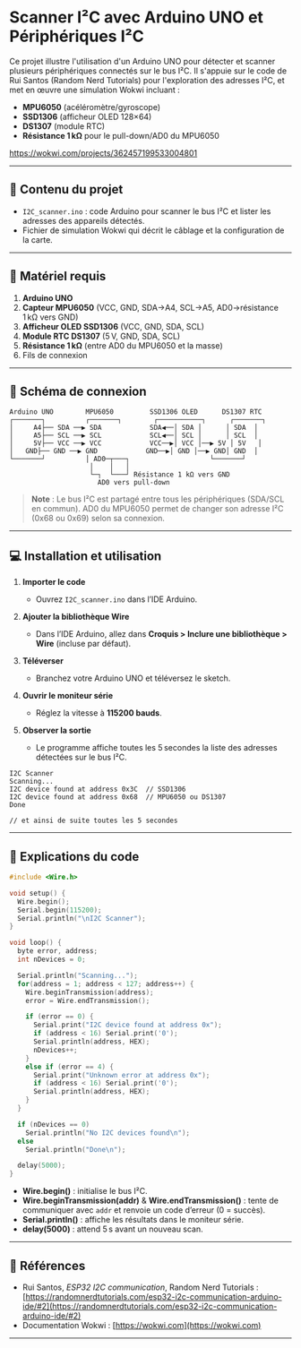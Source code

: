 # Scanner I²C avec Arduino UNO et Périphériques I²C

Ce projet illustre l'utilisation d'un Arduino UNO pour détecter et scanner plusieurs périphériques connectés sur le bus I²C. Il s'appuie sur le code de Rui Santos (Random Nerd Tutorials) pour l'exploration des adresses I²C, et met en œuvre une simulation Wokwi incluant :

* **MPU6050** (acéléromètre/gyroscope)
* **SSD1306** (afficheur OLED 128×64)
* **DS1307** (module RTC)
* **Résistance 1 kΩ** pour le pull-down/AD0 du MPU6050

https://wokwi.com/projects/362457199533004801

---

## 📂 Contenu du projet

* `I2C_scanner.ino` : code Arduino pour scanner le bus I²C et lister les adresses des appareils détectés.
* Fichier de simulation Wokwi qui décrit le câblage et la configuration de la carte.

---

## 🧰 Matériel requis

1. **Arduino UNO**
2. **Capteur MPU6050** (VCC, GND, SDA→A4, SCL→A5, AD0→résistance 1 kΩ vers GND)
3. **Afficheur OLED SSD1306** (VCC, GND, SDA, SCL)
4. **Module RTC DS1307** (5 V, GND, SDA, SCL)
5. **Résistance 1 kΩ** (entre AD0 du MPU6050 et la masse)
6. Fils de connexion

---

## 🔌 Schéma de connexion

```
Arduino UNO        MPU6050         SSD1306 OLED      DS1307 RTC
┌───────┐          ┌───────┐        ┌───────────┐      ┌───────┐
│     A4├── SDA ──▶ SDA            SDA◀──│ SDA │      │ SDA  │
│     A5├── SCL ──▶ SCL            SCL◀──│ SCL │      │ SCL  │
│     5V├── VCC ──▶ VCC            VCC──▶│ VCC │──▶ 5V │ 5V   │
│   GND├── GND ──▶ GND            GND──▶│ GND │──▶ GND│ GND  │
└───────┘          │ AD0─┬───┐                    └───────┘
                    │    │   │
                    └─┐  └───┘ Résistance 1 kΩ vers GND
                      AD0 vers pull-down
```

> **Note** : Le bus I²C est partagé entre tous les périphériques (SDA/SCL en commun). AD0 du MPU6050 permet de changer son adresse I²C (0x68 ou 0x69) selon sa connexion.

---

## 💻 Installation et utilisation

1. **Importer le code**

   * Ouvrez `I2C_scanner.ino` dans l’IDE Arduino.
2. **Ajouter la bibliothèque Wire**

   * Dans l’IDE Arduino, allez dans **Croquis > Inclure une bibliothèque > Wire** (incluse par défaut).
3. **Téléverser**

   * Branchez votre Arduino UNO et téléversez le sketch.
4. **Ouvrir le moniteur série**

   * Réglez la vitesse à **115200 bauds**.
5. **Observer la sortie**

   * Le programme affiche toutes les 5 secondes la liste des adresses détectées sur le bus I²C.

```
I2C Scanner
Scanning...
I2C device found at address 0x3C  // SSD1306
I2C device found at address 0x68  // MPU6050 ou DS1307
Done

// et ainsi de suite toutes les 5 secondes
```

---

## 📖 Explications du code

```cpp
#include <Wire.h>

void setup() {
  Wire.begin();
  Serial.begin(115200);
  Serial.println("\nI2C Scanner");
}

void loop() {
  byte error, address;
  int nDevices = 0;

  Serial.println("Scanning...");
  for(address = 1; address < 127; address++) {
    Wire.beginTransmission(address);
    error = Wire.endTransmission();

    if (error == 0) {
      Serial.print("I2C device found at address 0x");
      if (address < 16) Serial.print('0');
      Serial.println(address, HEX);
      nDevices++;
    }
    else if (error == 4) {
      Serial.print("Unknown error at address 0x");
      if (address < 16) Serial.print('0');
      Serial.println(address, HEX);
    }
  }

  if (nDevices == 0)
    Serial.println("No I2C devices found\n");
  else
    Serial.println("Done\n");

  delay(5000);
}
```

* **Wire.begin()** : initialise le bus I²C.
* **Wire.beginTransmission(addr)** & **Wire.endTransmission()** : tente de communiquer avec `addr` et renvoie un code d’erreur (0 = succès).
* **Serial.println()** : affiche les résultats dans le moniteur série.
* **delay(5000)** : attend 5 s avant un nouveau scan.

---

## 🔗 Références

* Rui Santos, *ESP32 I2C communication*, Random Nerd Tutorials : [https://randomnerdtutorials.com/esp32-i2c-communication-arduino-ide/#2](https://randomnerdtutorials.com/esp32-i2c-communication-arduino-ide/#2)
* Documentation Wokwi : [https://wokwi.com](https://wokwi.com)

---

